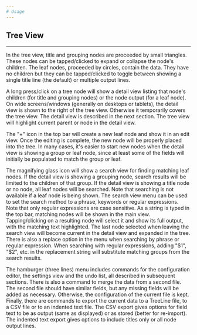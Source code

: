 ```yaml
---
# Usage
---
```

## Tree View
---

In the tree view, title and grouping nodes are proceeded by small triangles.
These nodes can be tapped/clicked to expand or collapse the node's children.
The leaf nodes, proceeded by circles, contain the data.  They have no children
but they can be tapped/clicked to toggle between showing a single title line
(the default) or multiple output lines.

A long press/click on a tree node will show a detail view listing that node's
children (for title and grouping nodes) or the node output (for a leaf node). On
wide screens/windows (generally on desktops or tablets), the detail view is
shown to the right of the tree view.  Otherwise it temporarily covers the tree
view.  The detail view is described in the next section.  The tree view will
highlight current parent or node in the detail view.

The "+" icon in the top bar will create a new leaf node and show it in an edit
view.  Once the editing is complete, the new node will be properly placed into
the tree.  In many cases, it's easier to start new nodes when the detail view is
showing a group or leaf node, since at least some of the fields will initially
be populated to match the group or leaf.

The magnifying glass icon will show a search view for finding matching leaf
nodes.  If the detail view is showing a grouping node, search results will be
limited to the children of that group.  If the detail view is showing a title
node or no node, all leaf nodes will be searched.  Note that searching is not
available if a leaf node is being shown.  The search view menu can be used to
set the search method to a phrase, keywords or regular expressions.  Note that
only regular expressions are case sensitive.  As a string is typed in the top
bar, matching nodes will be shown in the main view.  Tapping/clicking on a
resulting node will select it and show its full output, with the matching text
highlighted.  The last node selected when leaving the search view will become
current in the detail view and expanded in the tree.  There is also a replace
option in the menu when searching by phrase or regular expression.  When
searching with regular expressions, adding "$1", "$2", etc. in the replacement
string will substitute matching groups from the search results.

The hamburger (three lines) menu includes commands for the configuration
editor, the settings view and the undo list, all described in subsequent
sections.  There is also a command to merge the data from a second file.  The
second file should have similar fields, but any missing fields will be added as
necessary.  Otherwise, the configuration of the current file is kept.  Finally,
there are commands to export the current data to a TreeLine file, to a CSV file
or to an indented text file.  The CSV export gives options for field text to be
as output (same as displayed) or as stored (better for re-import).  The
indented text export gives options to include titles only or all node output
lines.

